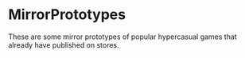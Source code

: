 # MirrorPrototypes
These are some mirror prototypes of popular hypercasual games that already have published on stores.
